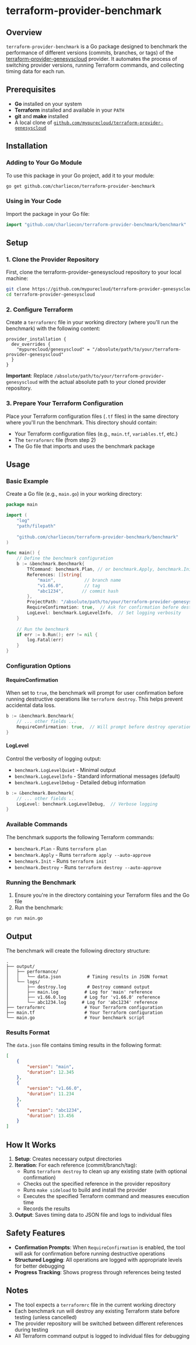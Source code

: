 # terraform-provider-benchmark

## Overview

`terraform-provider-benchmark` is a Go package designed to benchmark the performance of different versions (commits, branches, or tags) of the [terraform-provider-genesyscloud](https://github.com/mypurecloud/terraform-provider-genesyscloud) provider. It automates the process of switching provider versions, running Terraform commands, and collecting timing data for each run.

## Prerequisites

- **Go** installed on your system
- **Terraform** installed and available in your `PATH`
- **git** and **make** installed
- A local clone of [`github.com/mypurecloud/terraform-provider-genesyscloud`](https://github.com/mypurecloud/terraform-provider-genesyscloud)

## Installation

### Adding to Your Go Module

To use this package in your Go project, add it to your module:

```bash
go get github.com/charliecon/terraform-provider-benchmark
```

### Using in Your Code

Import the package in your Go file:

```go
import "github.com/charliecon/terraform-provider-benchmark/benchmark"
```

## Setup

### 1. Clone the Provider Repository

First, clone the terraform-provider-genesyscloud repository to your local machine:

```bash
git clone https://github.com/mypurecloud/terraform-provider-genesyscloud.git
cd terraform-provider-genesyscloud
```

### 2. Configure Terraform

Create a `terraformrc` file in your working directory (where you'll run the benchmark) with the following content:

```hcl
provider_installation {
  dev_overrides {
    "mypurecloud/genesyscloud" = "/absolute/path/to/your/terraform-provider-genesyscloud"
  }
}
```

**Important**: Replace `/absolute/path/to/your/terraform-provider-genesyscloud` with the actual absolute path to your cloned provider repository.

### 3. Prepare Your Terraform Configuration

Place your Terraform configuration files (`.tf` files) in the same directory where you'll run the benchmark. This directory should contain:

- Your Terraform configuration files (e.g., `main.tf`, `variables.tf`, etc.)
- The `terraformrc` file (from step 2)
- The Go file that imports and uses the benchmark package

## Usage

### Basic Example

Create a Go file (e.g., `main.go`) in your working directory:

```go
package main

import (
    "log"
    "path/filepath"
    
    "github.com/charliecon/terraform-provider-benchmark/benchmark"
)

func main() {
    // Define the benchmark configuration
    b := &benchmark.Benchmark{
        TfCommand: benchmark.Plan, // or benchmark.Apply, benchmark.Init, benchmark.Destroy
        References: []string{
            "main",           // branch name
            "v1.66.0",        // tag
            "abc1234",       // commit hash
        },
        ProjectPath: "/absolute/path/to/your/terraform-provider-genesyscloud",
        RequireConfirmation: true,  // Ask for confirmation before destructive operations
        LogLevel: benchmark.LogLevelInfo,  // Set logging verbosity
    }
    
    // Run the benchmark
    if err := b.Run(); err != nil {
        log.Fatal(err)
    }
}
```

### Configuration Options

#### RequireConfirmation
When set to `true`, the benchmark will prompt for user confirmation before running destructive operations like `terraform destroy`. This helps prevent accidental data loss.

```go
b := &benchmark.Benchmark{
    // ... other fields ...
    RequireConfirmation: true,  // Will prompt before destroy operations
}
```

#### LogLevel
Control the verbosity of logging output:

- `benchmark.LogLevelQuiet` - Minimal output
- `benchmark.LogLevelInfo` - Standard informational messages (default)
- `benchmark.LogLevelDebug` - Detailed debug information

```go
b := &benchmark.Benchmark{
    // ... other fields ...
    LogLevel: benchmark.LogLevelDebug,  // Verbose logging
}
```

### Available Commands

The benchmark supports the following Terraform commands:

- `benchmark.Plan` - Runs `terraform plan`
- `benchmark.Apply` - Runs `terraform apply --auto-approve`
- `benchmark.Init` - Runs `terraform init`
- `benchmark.Destroy` - Runs `terraform destroy --auto-approve`

### Running the Benchmark

1. Ensure you're in the directory containing your Terraform files and the Go file
2. Run the benchmark:

```bash
go run main.go
```

## Output

The benchmark will create the following directory structure:

```
.
├── output/
│   ├── performance/
│   │   └── data.json          # Timing results in JSON format
│   └── logs/
│       ├── destroy.log        # Destroy command output
│       ├── main.log          # Log for 'main' reference
│       ├── v1.66.0.log       # Log for 'v1.66.0' reference
│       └── abc1234.log      # Log for 'abc1234' reference
├── terraformrc               # Your Terraform configuration
├── main.tf                   # Your Terraform configuration
└── main.go                   # Your benchmark script
```

### Results Format

The `data.json` file contains timing results in the following format:

```json
[
    {
        "version": "main",
        "duration": 12.345
    },
    {
        "version": "v1.66.0",
        "duration": 11.234
    },
    {
        "version": "abc1234",
        "duration": 13.456
    }
]
```

## How It Works

1. **Setup**: Creates necessary output directories
2. **Iteration**: For each reference (commit/branch/tag):
   - Runs `terraform destroy` to clean up any existing state (with optional confirmation)
   - Checks out the specified reference in the provider repository
   - Runs `make sideload` to build and install the provider
   - Executes the specified Terraform command and measures execution time
   - Records the results
3. **Output**: Saves timing data to JSON file and logs to individual files

## Safety Features

- **Confirmation Prompts**: When `RequireConfirmation` is enabled, the tool will ask for confirmation before running destructive operations
- **Structured Logging**: All operations are logged with appropriate levels for better debugging
- **Progress Tracking**: Shows progress through references being tested

## Notes

- The tool expects a `terraformrc` file in the current working directory
- Each benchmark run will destroy any existing Terraform state before testing (unless cancelled)
- The provider repository will be switched between different references during testing
- All Terraform command output is logged to individual files for debugging




